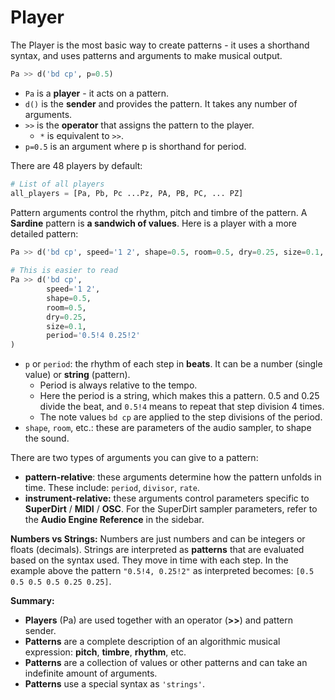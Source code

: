 # Player

The Player is the most basic way to create patterns - it uses a shorthand syntax, and uses patterns and arguments to make musical output.

```python
Pa >> d('bd cp', p=0.5)
```
- `Pa` is a **player** - it acts on a pattern.
- `d()` is the **sender** and provides the pattern. It takes any number of arguments.
- `>>` is the **operator** that assigns the pattern to the player.
  - `*` is equivalent to `>>`.
- `p=0.5` is an argument where p is shorthand for period.

There are 48 players by default:

```python
# List of all players
all_players = [Pa, Pb, Pc ...Pz, PA, PB, PC, ... PZ]
```

Pattern arguments control the rhythm, pitch and timbre of the pattern. A **Sardine** pattern is **a sandwich of values**. Here is a player with a more detailed pattern:

```python
Pa >> d('bd cp', speed='1 2', shape=0.5, room=0.5, dry=0.25, size=0.1, p='0.5!4  0.25!2')
    
# This is easier to read
Pa >> d('bd cp',
        speed='1 2',
        shape=0.5,
        room=0.5,
        dry=0.25,
        size=0.1,
        period='0.5!4 0.25!2'
)
```

-   `p` or `period`: the rhythm of each step in **beats**. It can be a number (single value) or **string** (pattern).
    -   Period is always relative to the tempo.
    -   Here the period is a string, which makes this a pattern. 0.5 and 0.25 divide the beat, and `0.5!4` means to repeat that step division 4 times.
    -   The note values `bd cp` are applied to the step divisions of the period.
-   `shape`, `room`, etc.: these are parameters of the audio sampler, to shape the sound.

There are two types of arguments you can give to a pattern:

- **pattern-relative**: these arguments determine how the pattern unfolds in time. These include: `period`, `divisor`, `rate`.
- **instrument-relative:** these arguments control parameters specific to **SuperDirt** / **MIDI** / **OSC**. For the SuperDirt sampler parameters, refer to the **Audio Engine Reference** in the sidebar.

**Numbers vs Strings:** Numbers are just numbers and can be integers or floats (decimals). Strings are interpreted as **patterns** that are evaluated based on the syntax used. They move in time with each step. In the example above the pattern `"0.5!4, 0.25!2"` as interpreted becomes: `[0.5 0.5 0.5 0.5 0.25 0.25]`.

**Summary:**

-   **Players** (Pa) are used together with an operator (**>>**) and pattern sender.
-   **Patterns** are a complete description of an algorithmic musical expression: **pitch**, **timbre**, **rhythm**, etc.
-   **Patterns** are a collection of values or other patterns and can take an indefinite amount of arguments.
-   **Patterns** use a special syntax as `'strings'`.

